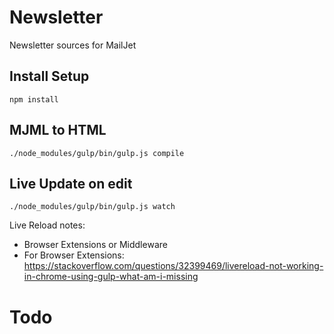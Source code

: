 # Newsletter

Newsletter sources for MailJet


## Install Setup

`npm install`


## MJML to HTML

`./node_modules/gulp/bin/gulp.js compile`


## Live Update on edit

`./node_modules/gulp/bin/gulp.js watch`


Live Reload notes:
- Browser Extensions or Middleware
- For Browser Extensions: https://stackoverflow.com/questions/32399469/livereload-not-working-in-chrome-using-gulp-what-am-i-missing 

# Todo
